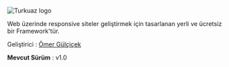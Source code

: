 ![Turkuaz logo](http://i.hizliresim.com/LAXqlJ.png)

Web üzerinde responsive siteler geliştirmek için tasarlanan yerli ve ücretsiz bir Framework'tür.

Geliştirici : [Ömer Gülçiçek](http://omergulcicek.com)

**Mevcut Sürüm** : v1.0

